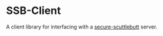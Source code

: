 # SSB-Client

A client library for interfacing with a [secure-scuttlebutt](https://www.scuttlebutt.nz/) server.
